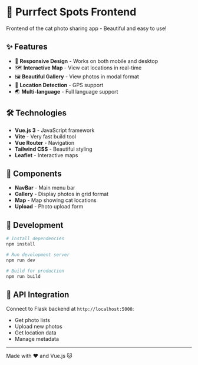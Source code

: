 # 🎨 Purrfect Spots Frontend

Frontend of the cat photo sharing app - Beautiful and easy to use!

## ✨ Features

- 📱 **Responsive Design** - Works on both mobile and desktop
- 🗺️ **Interactive Map** - View cat locations in real-time
- 🖼️ **Beautiful Gallery** - View photos in modal format
- 📍 **Location Detection** - GPS support
- 🌏 **Multi-language** - Full language support

## 🛠️ Technologies

- **Vue.js 3** - JavaScript framework
- **Vite** - Very fast build tool
- **Vue Router** - Navigation
- **Tailwind CSS** - Beautiful styling
- **Leaflet** - Interactive maps

## 🧩 Components

- **NavBar** - Main menu bar
- **Gallery** - Display photos in grid format
- **Map** - Map showing cat locations
- **Upload** - Photo upload form

## 🚀 Development

```bash
# Install dependencies
npm install

# Run development server
npm run dev

# Build for production
npm run build
```

## 🔗 API Integration

Connect to Flask backend at `http://localhost:5000`:
- Get photo lists
- Upload new photos
- Get location data
- Manage metadata

---

Made with ❤️ and Vue.js 🐱
